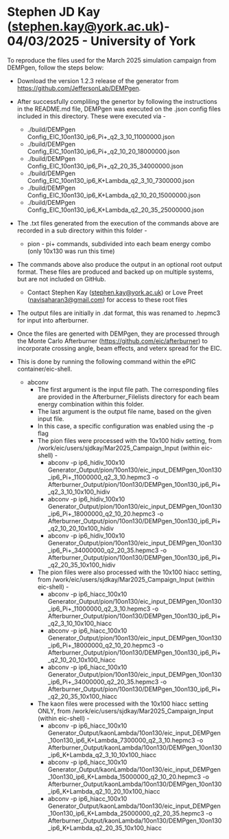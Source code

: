 # Stephen JD Kay (stephen.kay@york.ac.uk)- 04/03/2025 - University of York

To reproduce the files used for the March 2025 simulation campaign from DEMPgen, follow the steps below:

- Download the version 1.2.3 release of the generator from https://github.com/JeffersonLab/DEMPgen.

- After successfully compliling the genertor by following the instructions in the README.md file, DEMPgen was executed on the .json config files included in this directory. These were executed via -
  - ./build/DEMPgen Config_EIC_10on130_ip6_Pi+_q2_3_10_11000000.json
  - ./build/DEMPgen Config_EIC_10on130_ip6_Pi+_q2_10_20_18000000.json
  - ./build/DEMPgen Config_EIC_10on130_ip6_Pi+_q2_20_35_34000000.json
  - ./build/DEMPgen Config_EIC_10on130_ip6_K+Lambda_q2_3_10_7300000.json
  - ./build/DEMPgen Config_EIC_10on130_ip6_K+Lambda_q2_10_20_15000000.json
  - ./build/DEMPgen Config_EIC_10on130_ip6_K+Lambda_q2_20_35_25000000.json

 - The .txt files generated from the execution of the commands above are recorded in a sub directory within this folder -
    - pion - pi+ commands, subdivided into each beam energy combo (only 10x130 was run this time)

- The commands above also produce the output in an optional root output format. These files are produced and backed up on multiple systems, but are not included on GitHub.
  - Contact Stephen Kay (stephen.kay@york.ac.uk) or Love Preet (navisaharan3@gmail.com) for access to these root files

- The output files are initially in .dat format, this was renamed to .hepmc3 for input into afterburner.

- Once the files are generted with DEMPgen, they are processed through the Monte Carlo Afterburner (https://github.com/eic/afterburner) to incorporate crossing angle, beam  effects, and veterx spread for the EIC.

- This is done by running the following command within the ePIC container/eic-shell. 
  - abconv 
    - The first argument is the input file path. The corresponding files are provided in the Afterburner_Filelists directory for each beam energy combination within this folder.
    - The last argument is the output file name, based on the given input file.
    - In this case, a specific configuration was enabled using the -p flag
    - The pion files were processed with the 10x100 hidiv setting, from /work/eic/users/sjdkay/Mar2025_Campaign_Input (within eic-shell) -
      - abconv -p ip6_hidiv_100x10 Generator_Output/pion/10on130/eic_input_DEMPgen_10on130_ip6_Pi+_11000000_q2_3_10.hepmc3 -o Afterburner_Output/pion/10on130/DEMPgen_10on130_ip6_Pi+_q2_3_10_10x100_hidiv
      - abconv -p ip6_hidiv_100x10 Generator_Output/pion/10on130/eic_input_DEMPgen_10on130_ip6_Pi+_18000000_q2_10_20.hepmc3 -o Afterburner_Output/pion/10on130/DEMPgen_10on130_ip6_Pi+_q2_10_20_10x100_hidiv
      - abconv -p ip6_hidiv_100x10 Generator_Output/pion/10on130/eic_input_DEMPgen_10on130_ip6_Pi+_34000000_q2_20_35.hepmc3 -o Afterburner_Output/pion/10on130/DEMPgen_10on130_ip6_Pi+_q2_20_35_10x100_hidiv
    - The pion files were also processed with the 10x100 hiacc setting, from /work/eic/users/sjdkay/Mar2025_Campaign_Input (within eic-shell) -
      - abconv -p ip6_hiacc_100x10 Generator_Output/pion/10on130/eic_input_DEMPgen_10on130_ip6_Pi+_11000000_q2_3_10.hepmc3 -o Afterburner_Output/pion/10on130/DEMPgen_10on130_ip6_Pi+_q2_3_10_10x100_hiacc
      - abconv -p ip6_hiacc_100x10 Generator_Output/pion/10on130/eic_input_DEMPgen_10on130_ip6_Pi+_18000000_q2_10_20.hepmc3 -o Afterburner_Output/pion/10on130/DEMPgen_10on130_ip6_Pi+_q2_10_20_10x100_hiacc
      - abconv -p ip6_hiacc_100x10 Generator_Output/pion/10on130/eic_input_DEMPgen_10on130_ip6_Pi+_34000000_q2_20_35.hepmc3 -o Afterburner_Output/pion/10on130/DEMPgen_10on130_ip6_Pi+_q2_20_35_10x100_hiacc
    - The kaon files were processed with the 10x100 hiacc setting ONLY, from /work/eic/users/sjdkay/Mar2025_Campaign_Input (within eic-shell) -
      - abconv -p ip6_hiacc_100x10 Generator_Output/kaonLambda/10on130/eic_input_DEMPgen_10on130_ip6_K+Lambda_7300000_q2_3_10.hepmc3 -o Afterburner_Output/kaonLambda/10on130/DEMPgen_10on130_ip6_K+Lambda_q2_3_10_10x100_hiacc
      - abconv -p ip6_hiacc_100x10 Generator_Output/kaonLambda/10on130/eic_input_DEMPgen_10on130_ip6_K+Lambda_15000000_q2_10_20.hepmc3 -o Afterburner_Output/kaonLambda/10on130/DEMPgen_10on130_ip6_K+Lambda_q2_10_20_10x100_hiacc
      - abconv -p ip6_hiacc_100x10 Generator_Output/kaonLambda/10on130/eic_input_DEMPgen_10on130_ip6_K+Lambda_25000000_q2_20_35.hepmc3 -o Afterburner_Output/kaonLambda/10on130/DEMPgen_10on130_ip6_K+Lambda_q2_20_35_10x100_hiacc